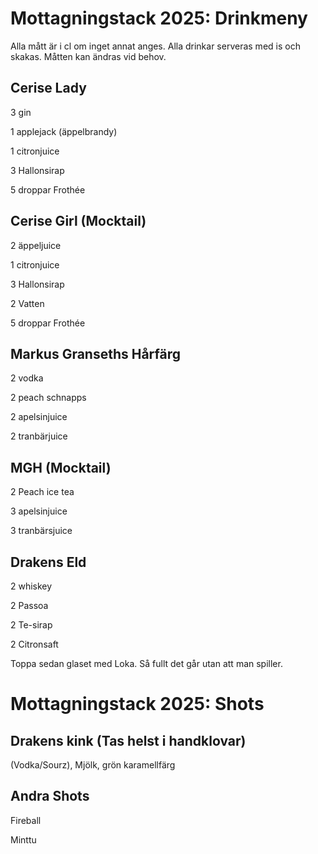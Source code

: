 # Mottagningstack 2025: Drinkmeny

Alla mått är i cl om inget annat anges. Alla drinkar serveras med is och skakas. Måtten kan ändras vid behov.

## Cerise Lady

3 gin

1 applejack (äppelbrandy)
 
1 citronjuice

3 Hallonsirap

5 droppar Frothée

## Cerise Girl (Mocktail)

2 äppeljuice

1 citronjuice

3 Hallonsirap

2 Vatten

5 droppar Frothée

## Markus Granseths Hårfärg

2 vodka

2 peach schnapps

2 apelsinjuice

2 tranbärjuice

## MGH (Mocktail)

2 Peach ice tea

3 apelsinjuice

3 tranbärsjuice

## Drakens Eld

2 whiskey

2 Passoa

2 Te-sirap

2 Citronsaft

Toppa sedan glaset med Loka. Så fullt det går utan att man spiller.

# Mottagningstack 2025: Shots

## Drakens kink (Tas helst i handklovar)

(Vodka/Sourz), Mjölk, grön karamellfärg

## Andra Shots

Fireball

Minttu
